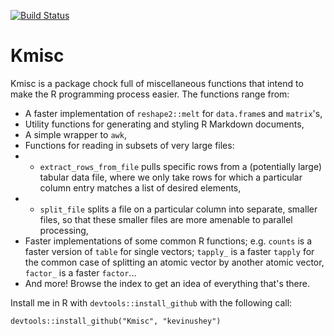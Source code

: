 [![Build Status](https://travis-ci.org/kevinushey/Kmisc.png)](https://travis-ci.org/kevinushey/Kmisc)

# Kmisc

Kmisc is a package chock full of miscellaneous functions that intend to make
the R programming process easier. The functions range from:

  * A faster implementation of `reshape2::melt` for `data.frame`s and `matrix`'s,
  * Utility functions for generating and styling R Markdown documents,
  * A simple wrapper to `awk`,
  * Functions for reading in subsets of very large files:
  * * `extract_rows_from_file` pulls specific rows from a (potentially large)
  tabular data file, where we only take rows for which a particular column
  entry matches a list of desired elements,
  * * `split_file` splits a file on a particular column into separate, smaller
  files, so that these smaller files are more amenable to parallel processing,
  * Faster implementations of some common R functions; e.g. `counts` is a faster
  version of `table` for single vectors; `tapply_` is a faster `tapply` for the
  common case of splitting an atomic vector by another atomic vector,
  `factor_` is a faster `factor`...
  * And more! Browse the index to get an idea of everything that's there.

Install me in R with `devtools::install_github` with the following call:

    devtools::install_github("Kmisc", "kevinushey")

